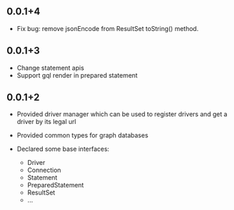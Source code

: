 ## 0.0.1+4
- Fix bug: remove jsonEncode from ResultSet toString() method.

## 0.0.1+3
- Change statement apis
- Support gql render in prepared statement

## 0.0.1+2

- Provided driver manager which can be used to register drivers and get a driver by its legal url

- Provided common types for graph databases

- Declared some base interfaces:
  - Driver
  - Connection
  - Statement
  - PreparedStatement
  - ResultSet
  - ...


